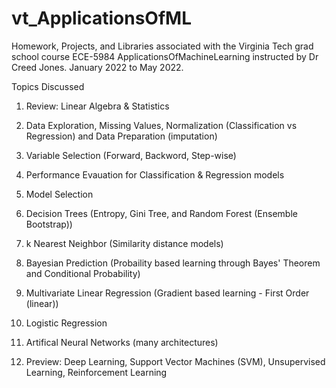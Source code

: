 # vt_ApplicationsOfML
 Homework, Projects, and Libraries associated with the Virginia Tech grad school course ECE-5984 ApplicationsOfMachineLearning instructed by Dr Creed Jones. January 2022 to May 2022.

Topics Discussed
1) Review: Linear Algebra & Statistics
2) Data Exploration, Missing Values, Normalization (Classification vs Regression) and Data Preparation (imputation)
3) Variable Selection (Forward, Backword, Step-wise)
4) Performance Evauation for Classification & Regression models
5) Model Selection

6) Decision Trees (Entropy, Gini Tree, and Random Forest (Ensemble Bootstrap))
7) k Nearest Neighbor (Similarity distance models)
8) Bayesian Prediction (Probaility based learning through Bayes' Theorem and Conditional Probability)
9) Multivariate Linear Regression (Gradient based learning - First Order (linear))
10) Logistic Regression
11) Artifical Neural Networks (many architectures)
12) Preview: Deep Learning, Support Vector Machines (SVM), Unsupervised Learning, Reinforcement Learning

